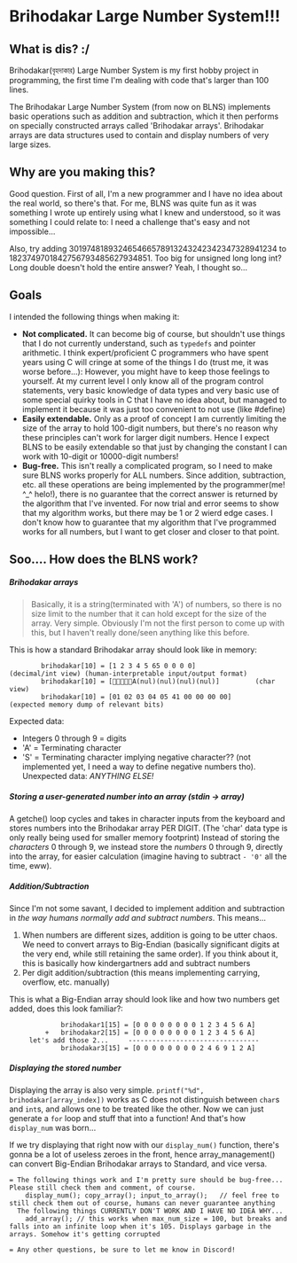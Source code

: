 # Brihodakar Large Number System!!!

## What is dis? :/
Brihodakar(বৃহদাকার) Large Number System is my first hobby project in programming, the first time I'm dealing with code that's larger than 100 lines. 

The Brihodakar Large Number System (from now on BLNS) implements basic operations such as addition and subtraction, which it then performs on specially constructed arrays called 'Brihodakar arrays'. Brihodakar arrays are data structures used to contain and display numbers of very large sizes.

## Why are you making this?
Good question. First of all, I'm a new programmer and I have no idea about the real world, so there's that. For me, BLNS was quite fun as it was something I wrote up entirely using what I knew and understood, so it was something I could relate to: I need a challenge that's easy and not impossible...

Also, try adding 301974818932465466578913243242342347328941234 to 1823749701842756793485627934851. Too big for unsigned long long int? Long double doesn't hold the entire answer? Yeah, I thought so...

## Goals
I intended the following things when making it:
* **Not complicated.** It can become big of course, but shouldn't use things that I do not currently understand, such as `typedefs` and pointer arithmetic. I think expert/proficient C programmers who have spent years using C will cringe at some of the things I do (trust me, it was worse before...): However, you might have to keep those feelings to yourself. At my current level I only know all of the program control statements, very basic knowledge of data types and very basic use of some special quirky tools in C that I have no idea about, but managed to implement it because it was just too convenient to not use (like #define)
* **Easily extendable.** Only as a proof of concept I am currently limiting the size of the array to hold 100-digit numbers, but there's no reason why these principles can't work for larger digit numbers. Hence I expect BLNS to be easily extendable so that just by changing the constant I can work with 10-digit or 10000-digit numbers!
* **Bug-free.** This isn't really a complicated program, so I need to make sure BLNS works properly for ALL numbers. Since addition, subtraction, etc. all these operations are being implemented by the programmer(me! ^\_^ helo!), there is no guarantee that the correct answer is returned by the algorithm that I've invented. For now trial and error seems to show that my algorithm works, but there may be 1 or 2 wierd edge cases. I don't know how to guarantee that my algorithm that I've programmed works for all numbers, but I want to get closer and closer to that point.

## Soo.... How does the BLNS work?

##### Brihodakar arrays
> Basically, it is a string(terminated with 'A') of numbers, so there is no size limit to the number that it can hold except for the size of the array.
Very simple. Obviously I'm not the first person to come up with this, but I haven't really done/seen anything like this before. 

This is how a standard Brihodakar array should look like in memory:

            brihodakar[10] = [1 2 3 4 5 65 0 0 0 0]               (decimal/int view) (human-interpretable input/output format)
            brihodakar[10] = [A(nul)(nul)(nul)(nul)]         (char view)
            brihodakar[10] = [01 02 03 04 05 41 00 00 00 00]      (expected memory dump of relevant bits)

Expected data:  
* Integers 0 through 9 = digits
* 'A' = Terminating character
* 'S' = Terminating character implying negative character?? (not implemented yet, I need a way to define negative numbers tho).
Unexpected data: *ANYTHING ELSE!*

##### Storing a user-generated number into an array (stdin -> array)
A getche() loop cycles and takes in character inputs from the keyboard and stores numbers into the Brihodakar array PER DIGIT. (The 'char' data type is only really being used for smaller memory footprint)
Instead of storing the *characters* 0 through 9, we instead store the *numbers* 0 through 9, directly into the array, for easier calculation (imagine having to subtract `- '0'` all the time, eww).

##### Addition/Subtraction
Since I'm not some savant, I decided to implement addition and subtraction in *the way humans normally add and subtract numbers*. This means...
 1) When numbers are different sizes, addition is going to be utter chaos. We need to convert arrays to Big-Endian (basically significant digits at the very end, while still retaining the same order). If you think about it, this is basically how kindergartners add and subtract numbers
 2) Per digit addition/subtraction (this means implementing carrying, overflow, etc. manually)

This is what a Big-Endian array should look like and how two numbers get added, does this look familiar?:
```
             brihodakar1[15] = [0 0 0 0 0 0 0 0 1 2 3 4 5 6 A]
         +   brihodakar2[15] = [0 0 0 0 0 0 0 0 1 2 3 4 5 6 A]
     let's add those 2...     ---------------------------------
             brihodakar3[15] = [0 0 0 0 0 0 0 0 2 4 6 9 1 2 A]
```

##### Displaying the stored number
Displaying the array is also very simple. `printf("%d", brihodakar[array_index])` works as C does not distinguish between `char`s and `int`s, and allows one to be treated like the other. Now we can just generate a `for` loop and stuff that into a function! And that's how `display_num` was born...


If we try displaying that right now with our `display_num()` function, there's gonna be a lot of useless zeroes in the front, hence array_management() can convert Big-Endian Brihodakar arrays to Standard, and vice versa.


    = The following things work and I'm pretty sure should be bug-free... Please still check them and comment, of course.
        display_num(); copy_array(); input_to_array();   // feel free to still check them out of course, humans can never guarantee anything
      The following things CURRENTLY DON'T WORK AND I HAVE NO IDEA WHY...
        add_array(); // this works when max_num_size = 100, but breaks and falls into an infinite loop when it's 105. Displays garbage in the arrays. Somehow it's getting corrupted

    = Any other questions, be sure to let me know in Discord!
